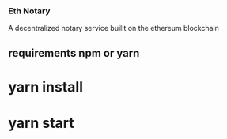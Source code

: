 ### Eth Notary
A decentralized notary service buillt on the ethereum blockchain
## requirements npm or yarn
# yarn install
# yarn start
